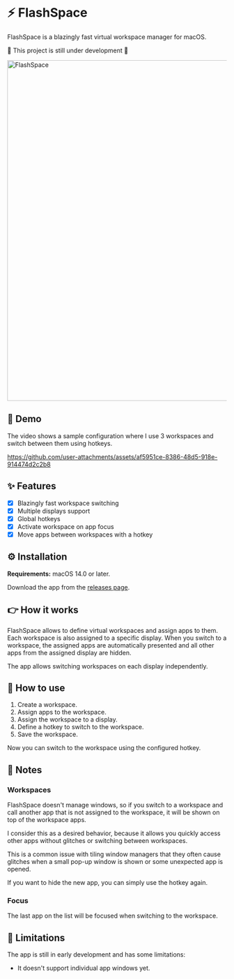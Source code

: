 # ⚡ FlashSpace

FlashSpace is a blazingly fast virtual workspace manager for macOS.

🚧 This project is still under development 🚧

<img width="781" alt="FlashSpace" src="https://github.com/user-attachments/assets/67a97170-b9c0-462b-a5dd-ca13a8aa8a84" />

## 🎥 Demo

The video shows a sample configuration where I use 3 workspaces and switch
between them using hotkeys.

https://github.com/user-attachments/assets/af5951ce-8386-48d5-918e-914474d2c2b8

## ✨ Features

- [x] Blazingly fast workspace switching
- [x] Multiple displays support
- [x] Global hotkeys
- [x] Activate workspace on app focus
- [x] Move apps between workspaces with a hotkey

## ⚙️ Installation

**Requirements:** macOS 14.0 or later.

Download the app from the [releases page](https://github.com/wojciech-kulik/FlashSpace/releases).

## 👉 How it works

FlashSpace allows to define virtual workspaces and assign apps to them. Each workspace is
also assigned to a specific display. When you switch to a workspace, the assigned apps are
automatically presented and all other apps from the assigned display are hidden.

The app allows switching workspaces on each display independently.

## 💬 How to use

1. Create a workspace.
1. Assign apps to the workspace.
1. Assign the workspace to a display.
1. Define a hotkey to switch to the workspace.
1. Save the workspace.

Now you can switch to the workspace using the configured hotkey.

## 📝 Notes

### Workspaces

FlashSpace doesn't manage windows, so if you switch to a workspace and call
another app that is not assigned to the workspace, it will be shown on top of
the workspace apps.

I consider this as a desired behavior, because it allows you quickly access other
apps without glitches or switching between workspaces.

This is a common issue with tiling window managers that they often cause glitches
when a small pop-up window is shown or some unexpected app is opened.

If you want to hide the new app, you can simply use the hotkey again.

### Focus

The last app on the list will be focused when switching to the workspace.

## 🚧 Limitations

The app is still in early development and has some limitations:

- It doesn't support individual app windows yet.
